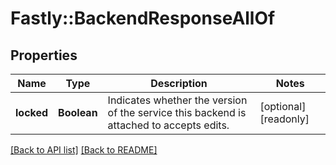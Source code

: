 # Fastly::BackendResponseAllOf

## Properties

| Name | Type | Description | Notes |
| ---- | ---- | ----------- | ----- |
| **locked** | **Boolean** | Indicates whether the version of the service this backend is attached to accepts edits. | [optional][readonly] |

[[Back to API list]](../../README.md#endpoints) [[Back to README]](../../README.md)

